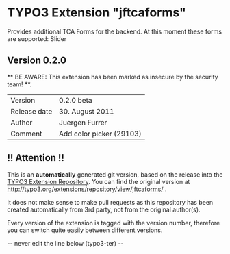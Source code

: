 # TYPO3 Extension "jftcaforms"
Provides additional TCA Forms for the backend. At this moment these forms are supported: Slider

## Version 0.2.0
** BE AWARE: This extension has been marked as insecure by the security team! **.



<table>
	<tr><td>Version</td><td>0.2.0 beta</td></tr>
	<tr><td>Release date</td><td>30. August 2011</td></tr>
	<tr><td>Author</td><td>Juergen Furrer</td></tr>
	<tr><td>Comment</td><td>Add color picker (29103)</td></tr>
</table>

## !! Attention !!
This is an **automatically** generated git version, based on the release into the [TYPO3 Extension Repository](http://www.typo3.org/extensions/).
You can find the original version at http://typo3.org/extensions/repository/view/jftcaforms/ .

It does not make sense to make pull requests as this repository has been created automatically from 3rd party, not from the original author(s).

Every version of the extension is tagged with the version number, therefore you can switch quite easily between different versions.


-- never edit the line below (typo3-ter) --